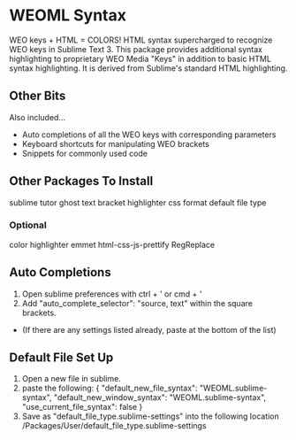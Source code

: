 # WEOML Syntax
WEO keys + HTML = COLORS! HTML syntax supercharged to recognize WEO keys in Sublime Text 3.
This package provides additional syntax highlighting to proprietary WEO Media "Keys" in addition to basic HTML syntax highlighting. It is derived from Sublime's standard HTML highlighting. 

## Other Bits
Also included...
  - Auto completions of all the WEO keys with corresponding parameters
  - Keyboard shortcuts for manipulating WEO brackets
  - Snippets for commonly used code

## Other Packages To Install
sublime tutor
ghost text
bracket highlighter
css format
default file type

### Optional
color highlighter
emmet
html-css-js-prettify
RegReplace

## Auto Completions
1. Open sublime preferences with ctrl + ' or cmd + '
2. Add 	"auto_complete_selector": "source, text" within the square brackets. 
  - (If there are any settings listed already, paste at the bottom of the list)

## Default File Set Up
1. Open a new file in sublime.
2. paste the following:
    {
      "default_new_file_syntax": "WEOML.sublime-syntax",
      "default_new_window_syntax": "WEOML.sublime-syntax",
      "use_current_file_syntax": false
    }
3. Save as "default_file_type.sublime-settings" into the following location
    /Packages/User/default_file_type.sublime-settings
